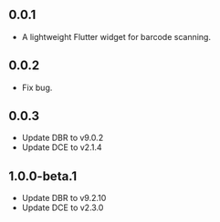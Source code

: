 ## 0.0.1

* A lightweight Flutter widget for barcode scanning.

## 0.0.2

* Fix bug.

## 0.0.3

* Update DBR to v9.0.2
* Update DCE to v2.1.4

## 1.0.0-beta.1

* Update DBR to v9.2.10
* Update DCE to v2.3.0
